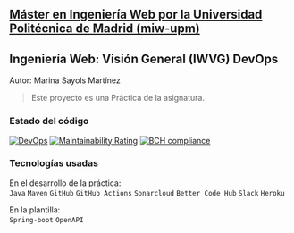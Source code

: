 ## [Máster en Ingeniería Web por la Universidad Politécnica de Madrid (miw-upm)](http://miw.etsisi.upm.es)
## Ingeniería Web: Visión General (IWVG) DevOps
Autor: Marina Sayols Martínez

> Este proyecto es una Práctica de la asignatura.


### Estado del código
[![DevOps](https://github.com/marinasayols/iwvg-devops-sayols-marina/actions/workflows/CI.yml/badge.svg)](https://github.com/marinasayols/iwvg-devops-sayols-marina/actions/workflows/CI.yml)
[![Maintainability Rating](https://sonarcloud.io/api/project_badges/measure?project=marinasayols_iwvg-devops-sayols-marina&metric=sqale_rating)](https://sonarcloud.io/dashboard?id=marinasayols_iwvg-devops-sayols-marina)
[![BCH compliance](https://bettercodehub.com/edge/badge/marinasayols/iwvg-devops-sayols-marina?branch=develop)](https://bettercodehub.com/)

### Tecnologías usadas
En el desarrollo de la práctica:\
`Java` `Maven` `GitHub` `GitHub Actions` `Sonarcloud` `Better Code Hub` `Slack` `Heroku` 

En la plantilla:\
`Spring-boot` `OpenAPI`